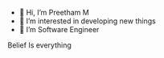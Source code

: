 - 👋 Hi, I’m Preetham M 
- 👀 I’m interested in developing new things
- 🌱 I’m  Software Engineer

Belief Is everything

<!---
Preetham144/Preetham144 is a ✨ special ✨ repository because its `README.md` (this file) appears on your GitHub profile.
You can click the Preview link to take a look at your changes.
--->
